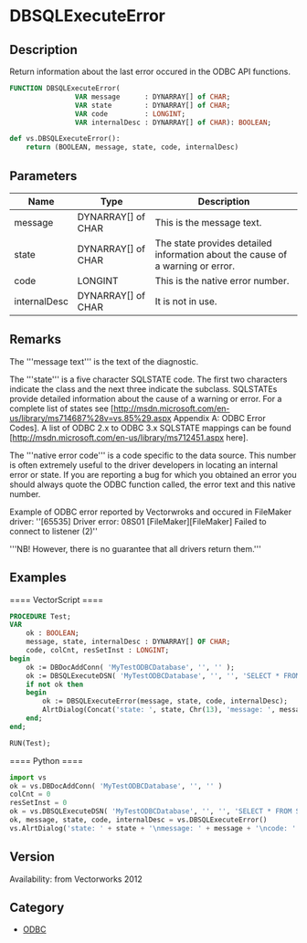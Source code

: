 # DBSQLExecuteError

## Description
Return information about the last error occured in the ODBC API functions.

```pascal
FUNCTION DBSQLExecuteError(
				VAR message      : DYNARRAY[] of CHAR;
				VAR state        : DYNARRAY[] of CHAR;
				VAR code         : LONGINT;
				VAR internalDesc : DYNARRAY[] of CHAR): BOOLEAN;
```

```python
def vs.DBSQLExecuteError():
    return (BOOLEAN, message, state, code, internalDesc)
```

## Parameters
|Name|Type|Description|
|---|---|---|
|message|DYNARRAY[] of CHAR|This is the message text.|
|state|DYNARRAY[] of CHAR|The state provides detailed information about the cause of a warning or error.|
|code|LONGINT|This is the native error number.|
|internalDesc|DYNARRAY[] of CHAR|It is not in use.|

## Remarks
The '''message text''' is the text of the diagnostic.

The '''state''' is a five character SQLSTATE code. The first two characters indicate the class and the next three indicate the subclass. SQLSTATEs provide detailed information about the cause of a warning or error. For a complete list of states see [http://msdn.microsoft.com/en-us/library/ms714687%28v=vs.85%29.aspx Appendix A: ODBC Error Codes]. A list of ODBC 2.x to ODBC 3.x SQLSTATE mappings can be found [http://msdn.microsoft.com/en-us/library/ms712451.aspx here].

The '''native error code''' is a code specific to the data source. This number is often extremely useful to the driver developers in locating an internal error or state. If you are reporting a bug for which you obtained an error you should always quote the ODBC function called, the error text and this native number.

Example of ODBC error reported by Vectorwroks and occured in FileMaker driver:
''[65535] Driver error: 08S01
[FileMaker][FileMaker] Failed to connect to listener (2)''

'''NB! However, there is no guarantee that all drivers return them.'''

## Examples
==== VectorScript ====
```pascal
PROCEDURE Test;
VAR
	ok : BOOLEAN;
	message, state, internalDesc : DYNARRAY[] OF CHAR;
	code, colCnt, resSetInst : LONGINT;
begin
	ok := DBDocAddConn( 'MyTestODBCDatabase', '', '' );
	ok := DBSQLExecuteDSN( 'MyTestODBCDatabase', '', '', 'SELECT * FROM Spaces', colCnt, resSetInst );
	if not ok then
	begin
		ok := DBSQLExecuteError(message, state, code, internalDesc);
		AlrtDialog(Concat('state: ', state, Chr(13), 'message: ', message, Chr(13), 'code: ', code, Chr(13), 'intDesc: ', internalDesc));
	end;
end;

RUN(Test);
```
==== Python ====
```python
import vs
ok = vs.DBDocAddConn( 'MyTestODBCDatabase', '', '' )
colCnt = 0
resSetInst = 0
ok = vs.DBSQLExecuteDSN( 'MyTestODBCDatabase', '', '', 'SELECT * FROM Spaces', colCnt, resSetInst )
ok, message, state, code, internalDesc = vs.DBSQLExecuteError()
vs.AlrtDialog('state: ' + state + '\nmessage: ' + message + '\ncode: ' + str(code) + '\nintDesc: ' + internalDesc)
```

## Version
Availability: from Vectorworks 2012

## Category
* [ODBC](../Categories/ODBC.md)
